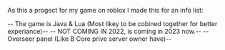 As this a progect for my game on roblox I made this for an info list:

-- The game is Java & Lua (Most likey to be cobined together for better experiance)--
-- NOT COMING IN 2022, is coming in 2023 now.--
-- Overseer panel (Like B Core prive server owner have)--
